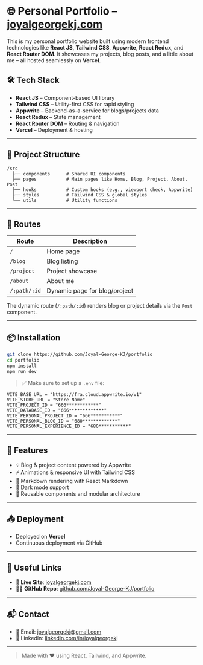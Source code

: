 
# 🌐 Personal Portfolio – [joyalgeorgekj.com](https://joyalgeorgekj.com)

This is my personal portfolio website built using modern frontend technologies like **React JS**, **Tailwind CSS**, **Appwrite**, **React Redux**, and **React Router DOM**. It showcases my projects, blog posts, and a little about me – all hosted seamlessly on **Vercel**.

## 🛠️ Tech Stack

- **React JS** – Component-based UI library
- **Tailwind CSS** – Utility-first CSS for rapid styling
- **Appwrite** – Backend-as-a-service for blogs/projects data
- **React Redux** – State management
- **React Router DOM** – Routing & navigation
- **Vercel** – Deployment & hosting

---

## 📁 Project Structure

```
/src
  ├── components      # Shared UI components
  ├── pages           # Main pages like Home, Blog, Project, About, Post
  ├── hooks           # Custom hooks (e.g., viewport check, Appwrite)
  ├── styles          # Tailwind CSS & global styles
  └── utils           # Utility functions
```

---

## 🧭 Routes

| Route            | Description                     |
|------------------|---------------------------------|
| `/`              | Home page                       |
| `/blog`          | Blog listing                    |
| `/project`       | Project showcase                |
| `/about`         | About me                        |
| `/:path/:id`     | Dynamic page for blog/project   |

The dynamic route (`/:path/:id`) renders blog or project details via the `Post` component.

---

## 📦 Installation

```bash
git clone https://github.com/Joyal-George-KJ/portfolio
cd portfolio
npm install
npm run dev
```

> ✅ Make sure to set up a `.env` file:

```env
VITE_BASE_URL = "https://fra.cloud.appwrite.io/v1"
VITE_STORE_URL = "Store Name"
VITE_PROJECT_ID = "666************"
VITE_DATABASE_ID = "666*************"
VITE_PERSONAL_PROJECT_ID = "666***********"
VITE_PERSONAL_BLOG_ID = "680*************"
VITE_PERSONAL_EXPERIENCE_ID = "680***********"
```

---

## 🧠 Features

- 💡 Blog & project content powered by Appwrite
- ⚡ Animations & responsive UI with Tailwind CSS
- 📝 Markdown rendering with React Markdown
- 🌙 Dark mode support
- 🔄 Reusable components and modular architecture

---

## 📤 Deployment

- Deployed on **Vercel**
- Continuous deployment via GitHub

---

## 📎 Useful Links

- 🔗 **Live Site**: [joyalgeorgekj.com](https://joyalgeorgekj.com)
- 🧑‍💻 **GitHub Repo**: [github.com/Joyal-George-KJ/portfolio](https://github.com/Joyal-George-KJ/portfolio)

---

## 📬 Contact

- 📧 Email: [joyalgeorgekj@gmail.com](mailto:joyalgeorgekj@gmail.com)
- 💼 LinkedIn: [linkedin.com/in/joyalgeorgekj](https://www.linkedin.com/in/joyalgeorgekj/)

---

> Made with ❤️ using React, Tailwind, and Appwrite.
```
